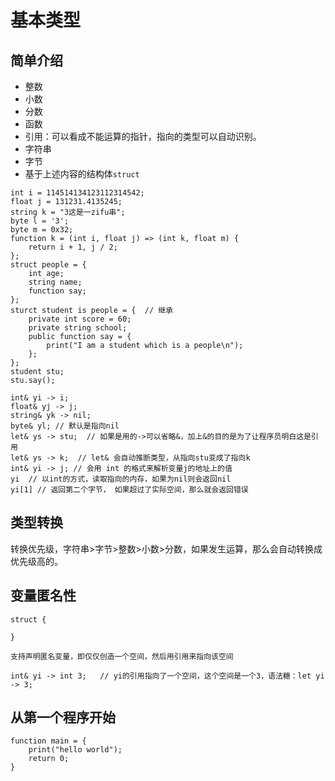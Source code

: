# 基本类型

## 简单介绍

-   整数
-   小数
-   分数
-   函数
-   引用：可以看成不能运算的指针，指向的类型可以自动识别。
-   字符串
-   字节
-   基于上述内容的结构体`struct`

```
int i = 114514134123112314542;
float j = 131231.4135245;
string k = "3这是一zifu串";
byte l = '3';
byte m = 0x32;
function k = (int i, float j) => (int k, float m) {
	return i + 1, j / 2;
};
struct people = {
	int age;
	string name;
	function say;
};
sturct student is people = {  // 继承
	private int score = 60;
	private string school;
	public function say = {
		print("I am a student which is a people\n");
	};
};
student stu;
stu.say();

int& yi -> i;
float& yj -> j;
string& yk -> nil;
byte& yl; // 默认是指向nil
let& ys -> stu;  // 如果是用的->可以省略&，加上&的目的是为了让程序员明白这是引用
let& ys -> k;  // let& 会自动推断类型，从指向stu变成了指向k
int& yi -> j; // 会用 int 的格式来解析变量j的地址上的值
yi  // 以int的方式，读取指向的内存，如果为nil则会返回nil
yi[1] // 返回第二个字节， 如果超过了实际空间，那么就会返回错误
```

## 类型转换

转换优先级，字符串>字节>整数>小数>分数，如果发生运算，那么会自动转换成优先级高的。

## 变量匿名性

```
struct {
	
}

支持声明匿名变量，即仅仅创造一个空间，然后用引用来指向该空间

int& yi -> int 3;   // yi的引用指向了一个空间，这个空间是一个3，语法糖：let yi -> 3;
```



## 从第一个程序开始

```
function main = {
	print("hello world");
	return 0;
}
```

